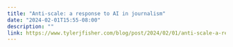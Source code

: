 ```yaml
---
title: "Anti-scale: a response to AI in journalism"
date: "2024-02-01T15:55-08:00"
description: ""
link: https://www.tylerjfisher.com/blog/post/2024/02/01/anti-scale-a-response-to-ai-in-journalism
---
```

